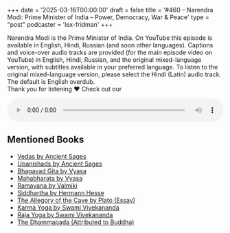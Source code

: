 +++
date = '2025-03-16T00:00:00'
draft = false
title = '#460 – Narendra Modi: Prime Minister of India – Power, Democracy, War & Peace'
type = "post"
podcaster = 'lex-fridman'
+++

Narendra Modi is the Prime Minister of India. On YouTube this episode is available in English, Hindi, Russian (and soon other languages). Captions and voice-over audio tracks are provided (for the main episode video on YouTube) in English, Hindi, Russian, and the original mixed-language version, with subtitles available in your preferred language. To listen to the original mixed-language version, please select the Hindi (Latin) audio track. The default is English overdub.<br />
Thank you for listening ❤ Check out our

<audio controls style="width: 100%; max-width: 800px;">
  <source src="https://media.blubrry.com/takeituneasy/content.blubrry.com/takeituneasy/lex_ai_narendra_modi.mp3" type="audio/mpeg">
  Your browser does not support the audio element.
</audio>

## Mentioned Books

- [Vedas by Ancient Sages](https://www.amazon.com/s?k=Vedas+by+Ancient+Sages&tag=podcaststoboo-20)
- [Upanishads by Ancient Sages](https://www.amazon.com/s?k=Upanishads+by+Ancient+Sages&tag=podcaststoboo-20)
- [Bhagavad Gita by Vyasa](https://www.amazon.com/s?k=Bhagavad+Gita+by+Vyasa&tag=podcaststoboo-20)
- [Mahabharata by Vyasa](https://www.amazon.com/s?k=Mahabharata+by+Vyasa&tag=podcaststoboo-20)
- [Ramayana by Valmiki](https://www.amazon.com/s?k=Ramayana+by+Valmiki&tag=podcaststoboo-20)
- [Siddhartha by Hermann Hesse](https://www.amazon.com/s?k=Siddhartha+by+Hermann+Hesse&tag=podcaststoboo-20)
- [The Allegory of the Cave by Plato (Essay)](https://www.amazon.com/s?k=The+Allegory+of+the+Cave+by+Plato+(Essay)&tag=podcaststoboo-20)
- [Karma Yoga by Swami Vivekananda](https://www.amazon.com/s?k=Karma+Yoga+by+Swami+Vivekananda&tag=podcaststoboo-20)
- [Raja Yoga by Swami Vivekananda](https://www.amazon.com/s?k=Raja+Yoga+by+Swami+Vivekananda&tag=podcaststoboo-20)
- [The Dhammapada (Attributed to Buddha)](https://www.amazon.com/s?k=The+Dhammapada+(Attributed+to+Buddha)&tag=podcaststoboo-20)
